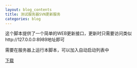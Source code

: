 ```yaml
---
layout: blog_contents
title: 测试服务器SVN更新服务
categories: blog
---
```


这个脚本提供了一个简单的WEB更新接口，更新时只需要访问类似http://127.0.0.0:8989地址即可

需要在服务器上运行本脚本，可以加入自动启动列表中

[下载](http://toknot.com/download/server-svn-update.py)
